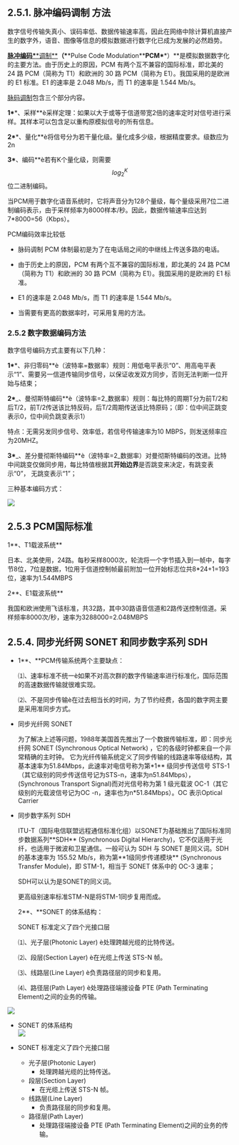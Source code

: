 ## 2.5.1. 脉冲编码调制 方法

数字信号传输失真小、误码率低、数据传输速率高，因此在网络中除计算机直接产生的数字外，语音、图像等信息的模拟数据进行数字化已成为发展的必然趋势。

[**脉冲编码\***\*调制\*\*](http://baike.baidu.com/view/381504.htm)**（\***\*Pulse Code Modulation\*\***PCM\***\*）\*\*是模拟数据数字化的主要方法。由于历史上的原因，PCM 有两个互不兼容的国际标准，即北美的 24 路 PCM（简称为 T1）和欧洲的 30 路 PCM（简称为 E1）。我国采用的是欧洲的 E1 标准。E1 的速率是 2.048 Mb/s，而 T1 的速率是 1.544 Mb/s。

[脉码调制](http://baike.baidu.com/view/381504.htm)包含三个部分内容。

**1\***\*、采样\*\*è采样定理：如果以大于或等于信道带宽2倍的速率定时对信号进行采样。其样本可以包含足以重构原模拟信号的所有信息。

**2\***\*、量化\*\*è将信号分为若干量化级。量化成多少级，根据精度要求。级数应为2n

**3\***、编码\*\*è若有K个量化级，则需要$$log_2^K$$位二进制编码。

当PCM用于数字化语音系统时，它将声音分为128个量级，每个量级采用7位二进制编码表示，由于采样频率为8000样本/秒。因此，数据传输速率应达到7\*8000=56（Kbps）。



PCM编码效率比较低



* 脉码调制 PCM 体制最初是为了在电话局之间的中继线上传送多路的电话。

* 由于历史上的原因，PCM 有两个互不兼容的国际标准，即北美的 24 路 PCM（简称为 T1）和欧洲的 30 路 PCM（简称为 E1）。我国采用的是欧洲的 E1 标准。

* E1 的速率是 2.048 Mb/s，而 T1 的速率是 1.544 Mb/s。

* 当需要有更高的数据率时，可采用复用的方法。

### 2.5.2 数字数据编码方法

数字信号编码方式主要有以下几种：

**1\***\*、非归零码\*\*è（波特率=数据率）规则：用低电平表示“0”、用高电平表示“1”、需要另一信道传输同步信号，以保证收发双方同步，否则无法判断一位开始与结束；

**2\***_、曼彻斯特编码\*\*è（波特率=2_数据率）规则：每比特的周期T分为前T/2和后T/2，前T/2传送该比特反码，后T/2周期传送该比特原码；（即：位中间正跳变表示0，位中间负跳变表示1）

特点：无需另发同步信号、效率低，若信号传输速率为10 MBPS，则发送频率应为20MHZ。

**3\***_、差分曼彻斯特编码\*\*è（波特率=2_数据率）对曼彻斯特编码的改进。比特中间跳变仅做同步用，每比特值根据其**开始边界**是否跳变来决定，有跳变表示“0”， 无跳变表示“1”；

三种基本编码方式：



![](/assets/三种编码方法.png)

## 2.5.3 PCM国际标准

1\*\*、T1载波系统\*\*



日本、北美使用，24路。每秒采样8000次，轮流将一个字节插入到一帧中，每字节8位，7位是数据，1位用于信道控制帧最前附加一位开始标志位共8\*24+1=193位，速率为1.544MBPS



2\*\*、E1载波系统\*\*



我国和欧洲使用飞该标准，共32路，其中30路语音信道和2路传送控制信道。采样频率8000次/秒，速率为3288000=2.048MBPS







## 2.5.4. 同步光纤网 SONET 和同步数字系列 SDH

* 1\*\*、\*\*PCM传输系统两个主要缺点：

  ⑴、速率标准不统一è如果不对高次群的数字传输速率进行标准化，国际范围的高速数据传输就很难实现。 

  ⑵、不是同步传输è在过去相当长的时间，为了节约经费，各国的数字网主要是采用准同步方式。   
* 同步光纤网 SONET

  为了解决上述等问题，1988年美国首先推出了一个数据传输标准，即：同步光纤网 SONET \(Synchronous Optical Network\) ，它的各级时钟都来自一个非常精确的主时钟。 它为光纤传输系统定义了同步传输的线路速率等级结构，其基本速率为51.84Mbps，此速率对电信号称为第\*1\*\* 级同步传送信号 STS-1（其它级别的同步传送信号记为STS-n，速率为n51.84Mbps），(Synchronous Transport Signal\)而对光信号称为第 1 级光载波 OC-1（其它级别的光载波信号记为OC -n，速率也为n\*51.84Mbps）。OC 表示Optical Carrier
  
* 同步数字系列 SDH

  ITU-T（国际电信联盟远程通信标准化组）以SONET为基础推出了国际标准同步数据系列\*\*SDH\*\* \(Synchronous Digital Hierarchy\)，它不仅适用于光纤，也适用于微波和卫星通信。一般可认为 SDH 与 SONET 是同义词。SDH 的基本速率为 155.52 Mb/s，称为第\*\*1级同步传递模块\*\* \(Synchronous Transfer Module\)，即 STM-1，相当于 SONET 体系中的 OC-3 速率；

  SDH可以认为是SONET的同义词。

  更高级别速率标准STM-N是将STM-1同步复用而成。

  2\*\*、\*\*SONET 的体系结构：

  SONET 标准定义了四个光接口层 

  ⑴、光子层\(Photonic Layer\) è处理跨越光缆的比特传送。

  ⑵、段层\(Section Layer\) è在光缆上传送 STS-N 帧。

  ⑶、线路层\(Line Layer\) è负责路径层的同步和复用。

  ⑷、路径层\(Path Layer\) è处理路径端接设备 PTE \(Path Terminating Element\)之间的业务的传输。




![](/assets/图片40.png)

* SONET 的体系结构  
  ![](/assets/图片41.png)

* SONET 标准定义了四个光接口层

  * 光子层\(Photonic Layer\)
    * 处理跨越光缆的比特传送。
  * 段层\(Section Layer\)
    * 在光缆上传送 STS-N 帧。
  * 线路层\(Line Layer\)
    * 负责路径层的同步和复用。
  * 路径层\(Path Layer\)
    * 处理路径端接设备 PTE \(Path Terminating Element\)之间的业务的传输。



